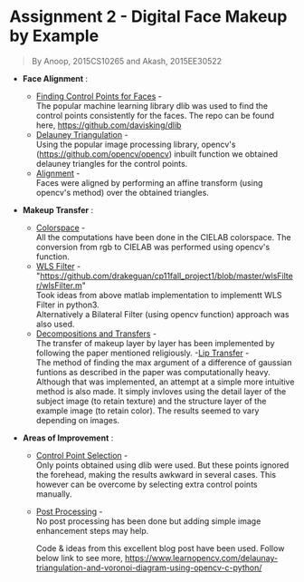 # Assignment 2 - Digital Face Makeup by Example
> By Anoop, 2015CS10265 and Akash, 2015EE30522

- **Face Alignment** :
  - <u>Finding Control Points for Faces</u> -  
    The popular machine learning library dlib was used to find the control points consistently for the faces. The repo can be found here, https://github.com/davisking/dlib  
  - <u>Delauney Triangulation</u> -  
    Using the popular image processing library, opencv's (https://github.com/opencv/opencv) inbuilt function we obtained delauney triangles for the control points.
  - <u>Alignment</u> -  
    Faces were aligned by performing an affine transform (using opencv's method) over the obtained triangles. 

- **Makeup Transfer** :
  - <u>Colorspace</u> -  
    All the computations have been done in the CIELAB colorspace. The conversion from rgb to CIELAB was performed using opencv's function.
  - <u>WLS Filter</u> -  
    "https://github.com/drakeguan/cp11fall_project1/blob/master/wlsFilter/wlsFilter.m"  
    Took ideas from above matlab implementation to implementt WLS Filter in python3.  
    Alternatively a Bilateral Filter (using opencv function) approach was also used.  
  - <u>Decompositions and Transfers</u> -  
    The transfer of makeup layer by layer has been implemented by following the paper mentioned religiously. 
  -<u>Lip Transfer</u> -  
    The method of finding the max argument of a difference of gaussian funtions as described in the paper was computationally heavy.
    Although that was implemented, an attempt at a simple more intuitive method is also made. It simply invloves using the detail 
    layer of the subject image (to retain texture) and the structure layer of the example image (to retain color). 
    The results seemed to vary depending on images.   
  
- **Areas of Improvement** :
  - <u>Control Point Selection</u> -  
    Only points obtained using dlib were used. But these points ignored the forehead, making the results awkward in several cases.
    This however can be overcome by selecting extra control points manually. 
  - <u>Post Processing</u> -  
    No post processing has been done but adding simple image enhancement steps may help. 
    
    Code & ideas from this excellent blog post have been used. Follow below link to see more, 
    https://www.learnopencv.com/delaunay-triangulation-and-voronoi-diagram-using-opencv-c-python/
